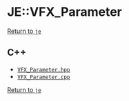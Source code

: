 # JE::VFX_Parameter

[Return to `je`](/docs/je.md)

## C++

- [`VFX_Parameter.hpp`](/src/je/VFX_Parameter.hpp)
- [`VFX_Parameter.cpp`](/src/je/VFX_Parameter.cpp)

[Return to `je`](/docs/je.md)